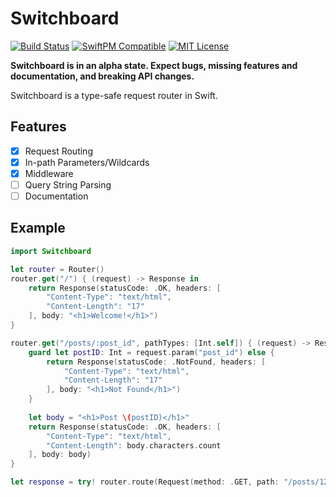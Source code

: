 # Switchboard

[![Build Status](https://travis-ci.org/NougatFramework/Switchboard.svg?branch=master)](https://travis-ci.org/NougatFramework/Switchboard) [![SwiftPM Compatible](https://img.shields.io/badge/SwiftPM-compatible-green.svg)](https://github.com/NougatFramework/Switchboard/blob/master/Package.swift) [![MIT License](https://img.shields.io/badge/license-MIT-blue.svg)](https://github.com/NougatFramework/Switchboard/blob/master/LICENSE.md)

**Switchboard is in an alpha state. Expect bugs, missing features and documentation, and breaking API changes.**

Switchboard is a type-safe request router in Swift.

## Features

- [x] Request Routing
- [x] In-path Parameters/Wildcards
- [x] Middleware
- [ ] Query String Parsing
- [ ] Documentation

## Example

```swift
import Switchboard

let router = Router()
router.get("/") { (request) -> Response in
	return Response(statusCode: .OK, headers: [
		"Content-Type": "text/html",
		"Content-Length": "17"
	], body: "<h1>Welcome!</h1>")
}

router.get("/posts/:post_id", pathTypes: [Int.self]) { (request) -> Response in
	guard let postID: Int = request.param("post_id") else {
		return Response(statusCode: .NotFound, headers: [
			"Content-Type": "text/html",
			"Content-Length": "17"
		], body: "<h1>Not Found</h1>")
	}
	
	let body = "<h1>Post \(postID)</h1>"
	return Response(statusCode: .OK, headers: [
		"Content-Type": "text/html",
		"Content-Length": body.characters.count
	], body: body)
}

let response = try! router.route(Request(method: .GET, path: "/posts/123"))
```
